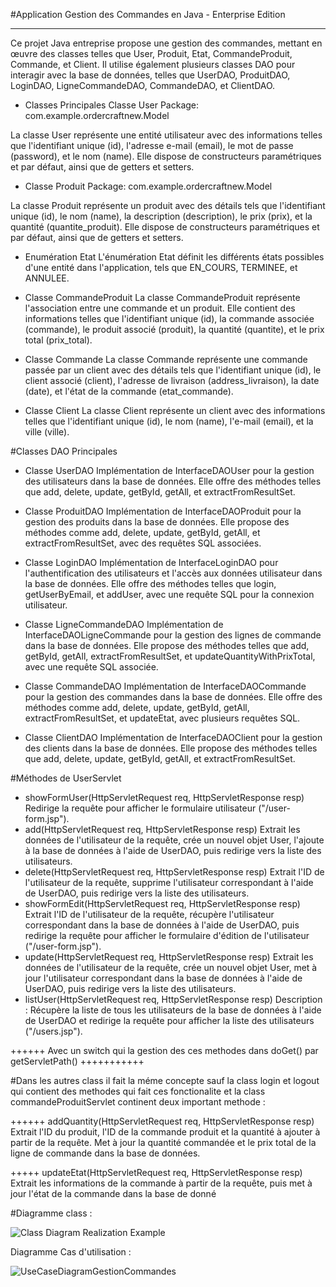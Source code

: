 #Application Gestion des Commandes en Java - Enterprise Edition
**************************************************************
Ce projet Java entreprise propose une gestion des commandes, mettant en œuvre des classes telles que User, Produit, Etat, CommandeProduit, Commande, et Client. Il utilise également plusieurs classes DAO pour interagir avec la base de données, telles que UserDAO, ProduitDAO, LoginDAO, LigneCommandeDAO, CommandeDAO, et ClientDAO.

- Classes Principales
Classe User
Package: com.example.ordercraftnew.Model

La classe User représente une entité utilisateur avec des informations telles que l'identifiant unique (id), l'adresse e-mail (email), le mot de passe (password), et le nom (name). Elle dispose de constructeurs paramétriques et par défaut, ainsi que de getters et setters.

- Classe Produit
Package: com.example.ordercraftnew.Model

La classe Produit représente un produit avec des détails tels que l'identifiant unique (id), le nom (name), la description (description), le prix (prix), et la quantité (quantite_produit). Elle dispose de constructeurs paramétriques et par défaut, ainsi que de getters et setters.

- Enumération Etat
L'énumération Etat définit les différents états possibles d'une entité dans l'application, tels que EN_COURS, TERMINEE, et ANNULEE.

- Classe CommandeProduit
La classe CommandeProduit représente l'association entre une commande et un produit. Elle contient des informations telles que l'identifiant unique (id), la commande associée (commande), le produit associé (produit), la quantité (quantite), et le prix total (prix_total).

- Classe Commande
La classe Commande représente une commande passée par un client avec des détails tels que l'identifiant unique (id), le client associé (client), l'adresse de livraison (address_livraison), la date (date), et l'état de la commande (etat_commande).

- Classe Client
La classe Client représente un client avec des informations telles que l'identifiant unique (id), le nom (name), l'e-mail (email), et la ville (ville).

#Classes DAO Principales
- Classe UserDAO
Implémentation de InterfaceDAOUser pour la gestion des utilisateurs dans la base de données. Elle offre des méthodes telles que add, delete, update, getById, getAll, et extractFromResultSet.

- Classe ProduitDAO
Implémentation de InterfaceDAOProduit pour la gestion des produits dans la base de données. Elle propose des méthodes comme add, delete, update, getById, getAll, et extractFromResultSet, avec des requêtes SQL associées.

- Classe LoginDAO
Implémentation de InterfaceLoginDAO pour l'authentification des utilisateurs et l'accès aux données utilisateur dans la base de données. Elle offre des méthodes telles que login, getUserByEmail, et addUser, avec une requête SQL pour la connexion utilisateur.

- Classe LigneCommandeDAO
Implémentation de InterfaceDAOLigneCommande pour la gestion des lignes de commande dans la base de données. Elle propose des méthodes telles que add, getById, getAll, extractFromResultSet, et updateQuantityWithPrixTotal, avec une requête SQL associée.

- Classe CommandeDAO
Implémentation de InterfaceDAOCommande pour la gestion des commandes dans la base de données. Elle offre des méthodes comme add, delete, update, getById, getAll, extractFromResultSet, et updateEtat, avec plusieurs requêtes SQL.

- Classe ClientDAO
Implémentation de InterfaceDAOClient pour la gestion des clients dans la base de données. Elle propose des méthodes telles que add, delete, update, getById, getAll, et extractFromResultSet.

#Méthodes de UserServlet
- showFormUser(HttpServletRequest req, HttpServletResponse resp)
  Redirige la requête pour afficher le formulaire utilisateur ("/user-form.jsp").
 - add(HttpServletRequest req, HttpServletResponse resp)
   Extrait les données de l'utilisateur de la requête, crée un nouvel objet User, l'ajoute à la base de données à l'aide de UserDAO, puis redirige vers la liste des utilisateurs.
- delete(HttpServletRequest req, HttpServletResponse resp)
  Extrait l'ID de l'utilisateur de la requête, supprime l'utilisateur correspondant à l'aide de UserDAO, puis redirige vers la liste des utilisateurs.
- showFormEdit(HttpServletRequest req, HttpServletResponse resp)
  Extrait l'ID de l'utilisateur de la requête, récupère l'utilisateur correspondant dans la base de données à l'aide de UserDAO, puis redirige la requête pour afficher le formulaire d'édition de l'utilisateur ("/user-form.jsp").
- update(HttpServletRequest req, HttpServletResponse resp)
 Extrait les données de l'utilisateur de la requête, crée un nouvel objet User, met à jour l'utilisateur correspondant dans la base de données à l'aide de UserDAO, puis redirige vers la liste des utilisateurs.
- listUser(HttpServletRequest req, HttpServletResponse resp)
Description : Récupère la liste de tous les utilisateurs de la base de données à l'aide de UserDAO et redirige la requête pour afficher la liste des utilisateurs ("/users.jsp").

++++++ Avec un switch qui la gestion des ces methodes dans doGet() par getServletPath() +++++++++++

#Dans les autres class il fait la méme concepte sauf la class login et logout qui contient des methodes qui fait ces fonctionalite et la class commandeProduitServlet continent deux important methode :

++++++ addQuantity(HttpServletRequest req, HttpServletResponse resp)
  Extrait l'ID du produit, l'ID de la commande produit et la quantité à ajouter à partir de la requête. Met à jour la quantité commandée et le prix total de la ligne de 
  commande dans la base de données.
  
+++++ updateEtat(HttpServletRequest req, HttpServletResponse resp)
  Extrait les informations de la commande à partir de la requête, puis met à jour l'état de la commande dans la base de donné

#Diagramme class :


![Class Diagram Realization Example](https://github.com/Mouslih0/jee-order-craft/assets/106397107/91fb1538-4669-4d5c-8594-9477819c10ec)


Diagramme Cas d'utilisation :


![UseCaseDiagramGestionCommandes](https://github.com/Mouslih0/jee-order-craft/assets/106397107/8dd5bc71-95b4-4904-a214-ccdc1a42ebd2)
